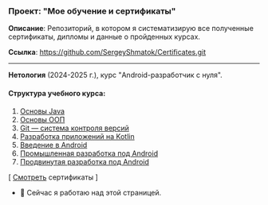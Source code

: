 ### Проект: "Мое обучение и сертификаты"

__Описание__: Репозиторий, в котором я систематизирую все полученные сертификаты, дипломы и данные о пройденных курсах.

__Ссылка__: https://github.com/SergeyShmatok/Certificates.git


_________


__Нетология__ (2024-2025 г.), курс "Android-разработчик с нуля".

<!-- [Смотреть подтверждающие документы](https://github.com/SergeyShmatok/Certificates/tree/82a9763e73910253af71bc9c89335be7a1c050d3/Android-dev%20doc) -->
<!-- $\color{green}{test}$ -->

#### Структура учебного курса:
1. [Основы Java](https://github.com/SergeyShmatok/Certificates/blob/main/Program%20and%20homework/Java.pdf)
2. [Основы ООП](https://github.com/SergeyShmatok/Certificates/blob/main/Program%20and%20homework/Java.pdf)
3. [Git — система контроля версий](https://github.com/SergeyShmatok/Certificates/blob/main/Program%20and%20homework/Java.pdf)
4. [Разработка приложений на Kotlin](https://github.com/SergeyShmatok/Certificates/blob/main/Program%20and%20homework/Kotlin.pdf) 
5. [Введение в Android](https://github.com/SergeyShmatok/Certificates/blob/main/Program%20and%20homework/Android_basic.pdf)
6. [Промышленная разработка под Android](https://github.com/SergeyShmatok/Certificates/blob/main/Program%20and%20homework/Android_indastrial.pdf)
7. [Продвинутая разработка под Android](https://github.com/SergeyShmatok/Certificates/blob/main/Program%20and%20homework/Android_advance.pdf)

[ [Смотреть](https://github.com/SergeyShmatok/Certificates/tree/37b0b3cdb3efda3bc783ddb286cb777d4369da5c/Android-dev%20doc) сертификаты ]

- 🔭 Сейчас я работаю над этой страницей.

